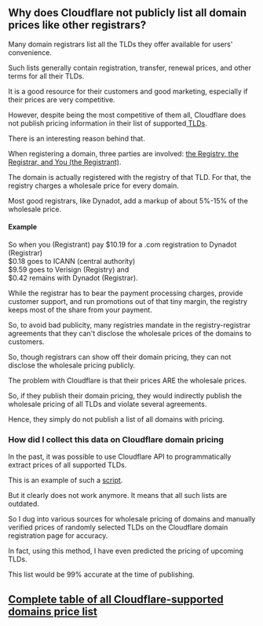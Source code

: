 Why does Cloudflare not publicly list all domain prices like other registrars?
------------------------------------------------------------------------------

Many domain registrars list all the TLDs they offer available for users' convenience.

Such lists generally contain registration, transfer, renewal prices, and other terms for all their TLDs.

It is a good resource for their customers and good marketing, especially if their prices are very competitive.

However, despite being the most competitive of them all, Cloudflare does not publish pricing information in their list of supported[ TLDs](https://www.cloudflare.com/tld-policies/).

There is an interesting reason behind that.

When registering a domain, three parties are involved: [the Registry, the Registrar, and You (the Registrant)](https://support.netim.com/en/docs/general-public/domain-name/registry-registrar-registrant-how-does-it-work).

The domain is actually registered with the registry of that TLD. For that, the registry charges a wholesale price for every domain.

Most good registrars, like Dynadot, add a markup of about 5%-15% of the wholesale price.

#### Example

So when you (Registrant) pay $10.19 for a .com registration to Dynadot (Registrar)\
$0.18 goes to ICANN (central authority)\
$9.59 goes to Verisign (Registry) and\
$0.42 remains with Dynadot (Registrar).

While the registrar has to bear the payment processing charges, provide customer support, and run promotions out of that tiny margin, the registry keeps most of the share from your payment.

So, to avoid bad publicity, many registries mandate in the registry-registrar agreements that they can't disclose the wholesale prices of the domains to customers.

So, though registrars can show off their domain pricing, they can not disclose the wholesale pricing publicly.

The problem with Cloudflare is that their prices ARE the wholesale prices.

So, if they publish their domain pricing, they would indirectly publish the wholesale pricing of all TLDs and violate several agreements.

Hence, they simply do not publish a list of all domains with pricing.

### How did I collect this data on Cloudflare domain pricing

In the past, it was possible to use Cloudflare API to programmatically extract prices of all supported TLDs.

This is an example of such a [script](https://github.com/judge2020/CloudDump).

But it clearly does not work anymore. It means that all such lists are outdated.

So I dug into various sources for wholesale pricing of domains and manually verified prices of randomly selected TLDs on the Cloudflare domain registration page for accuracy.

In fact, using this method, I have even predicted the pricing of upcoming TLDs.

This list would be 99% accurate at the time of publishing.

[Complete table of all Cloudflare-supported domains price list](https://www.worthyblog.com/cloudflare-domain-pricing-complete-list/)
-------------------------------------------------------------
